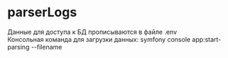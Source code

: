 # parserLogs
Данные для доступа к БД прописываются в файле .env  
Консольная команда для загрузки данных: symfony console app:start-parsing --filename
